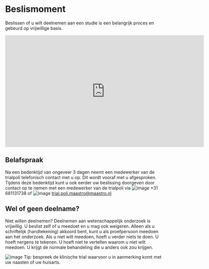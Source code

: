 # Beslismoment

Beslissen of u wilt deelnemen aan een studie is een belangrijk proces en gebeurd op vrijwillige basis. 

<iframe src="https://player.vimeo.com/video/256946619?title=0&byline=0&portrait=0" width="640" height="360" frameborder="0" allow="autoplay; fullscreen; picture-in-picture" allowfullscreen></iframe>


## Belafspraak

Na een bedenktijd van ongeveer 3 dagen neemt een medewerker van de trialpoli telefonisch contact met u op. Dit wordt vooraf met u afgesproken. Tijdens deze bedenktijd kunt u ook eerder uw beslissing doorgeven door contact op te nemen met een medewerker van de trialpoli via 
![image](https://user-images.githubusercontent.com/83635539/119349424-75138400-bc9e-11eb-8c8c-71ae896824e1.png) +31 681131738 of 
![image](https://user-images.githubusercontent.com/83635539/119349632-a8561300-bc9e-11eb-8ba0-024b99c53c9b.png) trial.poli.maastro@maastro.nl 

## Wel of geen deelname?

Niet willen deelnemen? Deelnemen aan wetenschappelijk onderzoek is vrijwillig. U beslist zelf of u meedoet en u mag ook weigeren. Alleen als u schriftelijk (handtekening) akkoord bent, kunt u als proefpersoon meedoen aan het onderzoek. Als u niet wilt meedoen, hoeft u verder niets te doen. U hoeft nergens te tekenen. U hoeft niet te vertellen waarom u niet wilt meedoen. U krijgt de normale behandeling die u anders ook zou krijgen.

![image](https://user-images.githubusercontent.com/83635539/119349266-41385e80-bc9e-11eb-814e-6c450e5f54a3.png) Tip: bespreek de klinische trial waarvoor u in aanmerking komt met uw naasten of uw huisarts. 
